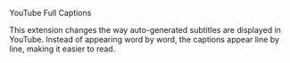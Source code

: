 YouTube Full Captions

This extension changes the way auto-generated subtitles are displayed in YouTube. Instead of appearing word by word, the captions appear line by line, making it easier to read.
